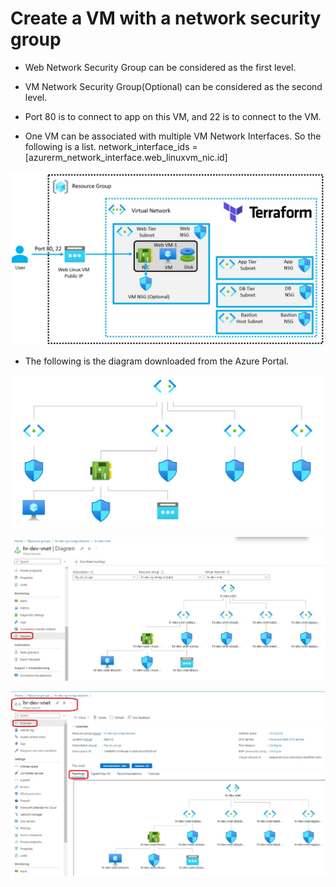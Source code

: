 # Create a VM with a network security group

- Web Network Security Group can be considered as the first level.

- VM Network Security Group(Optional) can be considered as the second level.
 
- Port 80 is to connect to app on this VM, and 22 is to connect to the VM.
 
- One VM can be associated with multiple VM Network Interfaces. So the following is a list.
network_interface_ids = [azurerm_network_interface.web_linuxvm_nic.id]

![The layout](./Images/Layout.jpg)

- The following is the diagram downloaded from the Azure Portal.

![The Diagram](./Images/topology.svg)

![Download Topology diagram](./Images/DownloadTopology.jpg)

![Download Topology diagram](./Images/DownloadTopology2.jpg)
